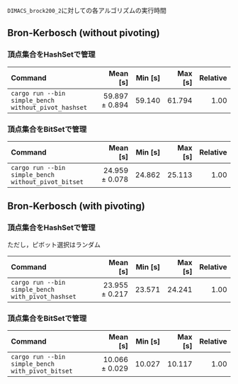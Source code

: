 `DIMACS_brock200_2`に対しての各アルゴリズムの実行時間

## Bron-Kerbosch (without pivoting)

### 頂点集合をHashSetで管理

| Command | Mean [s] | Min [s] | Max [s] | Relative |
|:---|---:|---:|---:|---:|
| `cargo run --bin simple_bench without_pivot_hashset` | 59.897 ± 0.894 | 59.140 | 61.794 | 1.00 |

### 頂点集合をBitSetで管理

| Command | Mean [s] | Min [s] | Max [s] | Relative |
|:---|---:|---:|---:|---:|
| `cargo run --bin simple_bench without_pivot_bitset` | 24.959 ± 0.078 | 24.862 | 25.113 | 1.00 |

## Bron-Kerbosch (with pivoting)

### 頂点集合をHashSetで管理

ただし，ピボット選択はランダム

| Command | Mean [s] | Min [s] | Max [s] | Relative |
|:---|---:|---:|---:|---:|
| `cargo run --bin simple_bench with_pivot_hashset` | 23.955 ± 0.217 | 23.571 | 24.241 | 1.00 |

### 頂点集合をBitSetで管理

| Command | Mean [s] | Min [s] | Max [s] | Relative |
|:---|---:|---:|---:|---:|
| `cargo run --bin simple_bench with_pivot_bitset` | 10.066 ± 0.029 | 10.027 | 10.117 | 1.00 |
